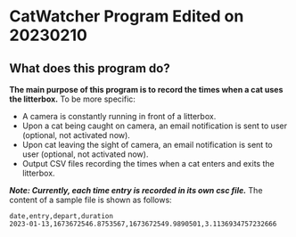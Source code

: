 # CatWatcher Program Edited on 20230210
## What does this program do?
**The main purpose of this program is to record the times when a cat uses the litterbox.** To be more specific:
- A camera is constantly running in front of a litterbox.
- Upon a cat being caught on camera, an email notification is sent to user (optional, not activated now).
- Upon cat leaving the sight of camera, an email notification is sent to user (optional, not activated now).
- Output CSV files recording the times when a cat enters and exits the litterbox.

***Note: Currently, each time entry is recorded in its own csc file.*** The content of a sample file is shown as follows: 
```
date,entry,depart,duration
2023-01-13,1673672546.8753567,1673672549.9890501,3.1136934757232666
```

